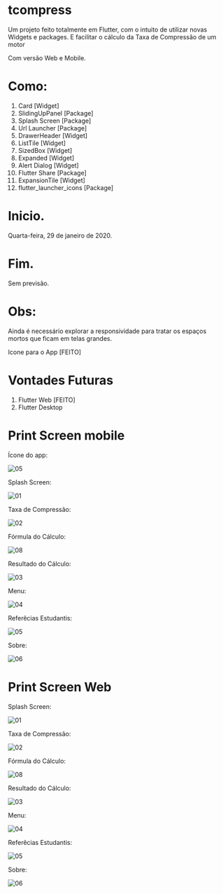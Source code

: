# tcompress

Um projeto feito totalmente em Flutter, com o intuito de utilizar novas Widgets e packages. E facilitar o cálculo da Taxa de Compressão de um motor

Com versão Web e Mobile.

Como: 
=====
 1. Card [Widget]
 2. SlidingUpPanel [Package] 
 3. Splash Screen  [Package]
 4. Url Launcher   [Package]
 5. DrawerHeader   [Widget]
 6. ListTile       [Widget]  
 7. SizedBox       [Widget]  
 8. Expanded       [Widget]
 9. Alert Dialog   [Widget]
 11. Flutter Share [Package]
 12. ExpansionTile [Widget]
 13. flutter_launcher_icons [Package]


# Inicio.
Quarta-feira, ‎29‎ de ‎janeiro‎ de ‎2020.

# Fim.
Sem previsão.


Obs:
====
Ainda é necessário explorar a responsividade para tratar os espaços mortos que ficam em telas grandes.

Icone para o App [FEITO]


Vontades Futuras
================
1. Flutter Web [FEITO]
2. Flutter Desktop

Print Screen mobile
====================

Ícone do app:

![05](img/01.png)

Splash Screen:

![01](img/01.png)

Taxa de Compressão:

![02](img/02.png)

Fórmula do Cálculo:

![08](img/08.png)

Resultado do Cálculo:

![03](img/03.png)

Menu:

![04](img/04.png)

Referêcias Estudantis:

![05](img/06.png)

Sobre:

![06](img/07.png)


Print Screen Web
================

Splash Screen:

![01](img/01web.png)

Taxa de Compressão:

![02](img/02web.png)

Fórmula do Cálculo:

![08](img/03web.png)

Resultado do Cálculo:

![03](img/04web.png)

Menu:

![04](img/05web.png)

Referêcias Estudantis:

![05](img/07web.png)

Sobre:

![06](img/06web.png)
